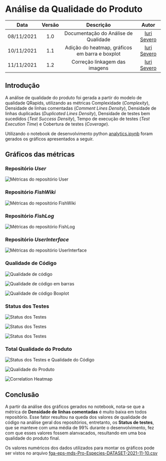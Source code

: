 # Análise da Qualidade do Produto
|    Data    | Versão | Descrição | Autor |
| :---: | :----: | :--: | :---: |
| 08/11/2021 | 1.0 | Documentação do Análise de Qualidade | [Iuri Severo](https://github.com/iurisevero)|
| 10/11/2021 | 1.1 | Adição do heatmap, gráficos em barra e boxplot | [Iuri Severo](https://github.com/iurisevero) |
| 11/11/2021 | 1.2 | Correção linkagem das imagens | [Iuri Severo](https://github.com/iurisevero) |

## Introdução

A análise de qualidade do produto foi gerada a partir do modelo de qualidade QRapids, utilizando as métricas Complexidade (_Complexity_), Densidade de linhas comentadas (_Comment Lines Density_), Densidade de linhas duplicadas (_Duplicated Lines Density_), Densidade de testes bem sucedidos (_Test Success Density_), Tempo de execução de testes (_Test Execution Time_) e Cobertura de testes (_Coverage_).

Utilizando o notebook de desenvolvimento python [analytics.ipynb](https://github.com/fga-eps-mds/2021.1-Pro-Especies-Docs/blob/main/Analytics/analytics.ipynb) foram gerados os gráficos apresentados a seguir.

## Gráficos das métricas

### Repositório _User_

![Métricas do repositório User](../Assets/Images/Analytics/UserMetrics.png)

### Repositório _FishWiki_

![Métricas do repositório FishWiki](../Assets/Images/Analytics/FishWikiMetrics.png)

### Repositório _FishLog_

![Métricas do repositório FishLog](../Assets/Images/Analytics/FishLogMetrics.png)

### Repositório _UserInterface_

![Métricas do repositório UserInterface](../Assets/Images/Analytics/UserInterfaceMetrics.png)

### Qualidade de Código

![Qualidade de código](../Assets/Images/Analytics/CodeQuality.png)

![Qualidade de código em barras](../Assets/Images/Analytics/CodeQualityBars.png)

![Qualidade de código Boxplot](../Assets/Images/Analytics/CodeQualityBoxplot.png)

### Status dos Testes

![Status dos Testes](../Assets/Images/Analytics/TestingStatus.png)

![Status dos Testes](../Assets/Images/Analytics/TestingStatusBars.png)

![Status dos Testes](../Assets/Images/Analytics/TestingStatusBoxplot.png)

### Total Qualidade do Produto

![Status dos Testes e Qualidade do Código](../Assets/Images/Analytics/QualityAndTests.png)

![Qualidade do Produto](../Assets/Images/Analytics/Total.png)

![Correlation Heatmap](../Assets/Images/Analytics/CorrelationHeatmap.png)

## Conclusão

A partir da análise dos gráficos gerados no notebook, nota-se que a métrica de **Densidade de linhas comentadas** é muito baixa em todos repositório. Esse fator resultou na queda dos valores de qualidade de código na análise geral dos repositórios, entretanto, os **Status de testes**, que se manteve com uma média de 99% durante o desenvolvimento, fez com que esses valores fossem alanvacados, resultando em uma boa qualidade do produto final.

Os valores numéricos dos dados utilizados para montar os gráficos pode ser vistos no arquivo [fga-eps-mds-Pro-Especies-DATASET-2021-11-10.csv](https://github.com/fga-eps-mds/2021.1-Pro-Especies-Docs/blob/main/Analytics/data/fga-eps-mds-Pro-Especies-DATASET-2021-11-10.csv)

<!-- 
Testes > 60% garantiram nível alto nas métricas
Falta de comentários diminuiu a qualidade de código
As primeira release já foi major nos repositórios do back, oq criou a estabilidade no gráfico
-->
